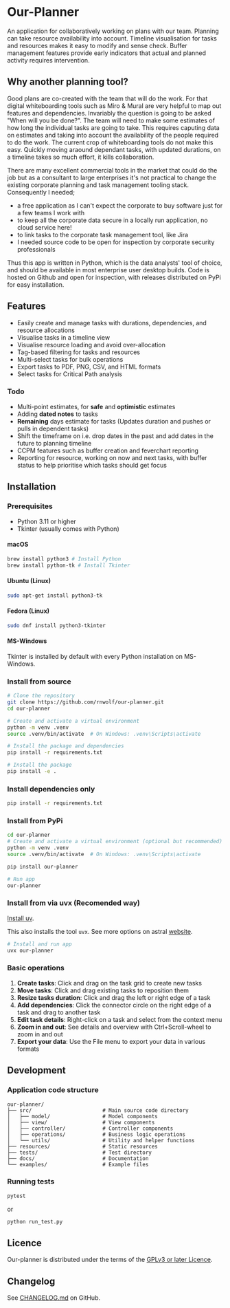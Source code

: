# Our-Planner

An application for collaboratively working on plans with our team. Planning can take resource availability into account. Timeline visualisation for tasks and resources makes it easy to modify and sense check.  Buffer management features provide early indicators that actual and planned activity requires intervention.

## Why another planning tool?

Good plans are co-created with the team that will do the work. For that digital whiteboarding tools such as Miro & Mural are very helpful to map out features and dependencies.
Invariably the question is going to be asked "When will you be done?".
The team will need to make some estimates of how long the individual tasks are going to take. This requires caputing data on estimates and taking into account the availability of the people required to do the work. The current crop of whiteboarding tools do not make this easy.
Quickly moving araound dependant tasks, with updated durations, on a timeline takes so much effort, it kills collaboration.

There are many excellent commercial tools in the market that could do the job but as a consultant to large enterprises it's not practical to change the existing corporate planning and task management tooling stack. Consequently I needed;

 - a free application as I can't expect the corporate to buy software just for a few teams I work with
 - to keep all the corporate data secure in a locally run application, no cloud service here!
 - to link tasks to the corporate task management tool, like Jira
 - I needed source code to be open for inspection by corporate security professionals

Thus this app is written in Python, which is the data analysts' tool of choice, and should be available in most enterprise user desktop builds. Code is hosted on Github and open for inspection, with releases distributed on PyPi for easy installation.

## Features

- Easily create and manage tasks with durations, dependencies, and resource allocations
- Visualise tasks in a timeline view
- Visualise resource loading and avoid over-allocation
- Tag-based filtering for tasks and resources
- Multi-select tasks for bulk operations
- Export tasks to PDF, PNG, CSV, and HTML formats
- Select tasks for Critical Path analysis

### Todo

- Multi-point estimates, for **safe** and **optimistic** estimates
- Adding **dated notes** to tasks
- **Remaining** days estimate for tasks (Updates duration and pushes or pulls in dependent tasks)
- Shift the timeframe on i.e. drop dates in the past and add dates in the future to planning timeline
- CCPM features such as buffer creation and feverchart reporting
- Reporting for resource, working on now and next tasks, with buffer status to help prioritise which tasks should get focus

## Installation

### Prerequisites

- Python 3.11 or higher
- Tkinter (usually comes with Python)

#### macOS

```bash
brew install python3 # Install Python
brew install python-tk # Install Tkinter
```

#### Ubuntu (Linux)

```bash
sudo apt-get install python3-tk
```

#### Fedora (Linux)

```bash
sudo dnf install python3-tkinter
```

#### MS-Windows

Tkinter is installed by default with every Python installation on MS-Windows.

### Install from source

```bash
# Clone the repository
git clone https://github.com/rnwolf/our-planner.git
cd our-planner

# Create and activate a virtual environment
python -m venv .venv
source .venv/bin/activate  # On Windows: .venv\Scripts\activate

# Install the package and dependencies
pip install -r requirements.txt

# Install the package
pip install -e .
```

### Install dependencies only

```bash
pip install -r requirements.txt
```

### Install from PyPi

```bash
cd our-planner
# Create and activate a virtual environment (optional but recommended)
python -m venv .venv
source .venv/bin/activate  # On Windows: .venv\Scripts\activate

pip install our-planner

# Run app
our-planner
```

### Install from via uvx (Recomended way)

[Install uv](https://docs.astral.sh/uv/getting-started/installation/).

This also installs the tool `uvx`. See more options on astral [website](https://docs.astral.sh/uv/guides/tools/).

```bash
# Install and run app
uvx our-planner
```

### Basic operations

1. **Create tasks**: Click and drag on the task grid to create new tasks
2. **Move tasks**: Click and drag existing tasks to reposition them
3. **Resize tasks duration**: Click and drag the left or right edge of a task
4. **Add dependencies**: Click the connector circle on the right edge of a task and drag to another task
5. **Edit task details**: Right-click on a task and select from the context menu
6. **Zoom in and out**: See details and overview with Ctrl+Scroll-wheel to zoom in and out
7. **Export your data**: Use the File menu to export your data in various formats

## Development

### Application code structure

```
our-planner/
├── src/                       # Main source code directory
│   ├── model/                 # Model components
│   ├── view/                  # View components
│   ├── controller/            # Controller components
│   ├── operations/            # Business logic operations
│   └── utils/                 # Utility and helper functions
├── resources/                 # Static resources
├── tests/                     # Test directory
├── docs/                      # Documentation
└── examples/                  # Example files
```

### Running tests

```bash
pytest
```

or

```bash
python run_test.py
```

## Licence

Our-planner is distributed under the terms of the [GPLv3 or later Licence](https://spdx.org/licenses/GPL-3.0-or-later.html).

## Changelog

See [CHANGELOG.md](https://github.com/rnwolf/our-planner/blob/main/CHANGELOG.md) on GitHub.